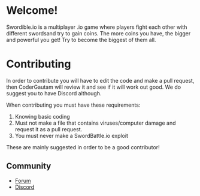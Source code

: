 # Welcome!

Swordible.io is a multiplayer .io game where players fight each other with different swordsand try to gain coins. The more coins you have, the bigger and powerful you get! Try to become the biggest of them all.

# Contributing

In order to contribute you will have to edit the code and make a pull request, then CoderGautam will review it and see if it will work out good. We do suggest you to have Discord although.

When contributing you must have these requirements:

1. Knowing basic coding
2. Must not make a file that contains viruses/computer damage and request it as a pull request.
3. You must never make a SwordBattle.io exploit

These are mainly suggested in order to be a good contributor!

## Community
* [Forum](soon)
* [Discord](soon)
